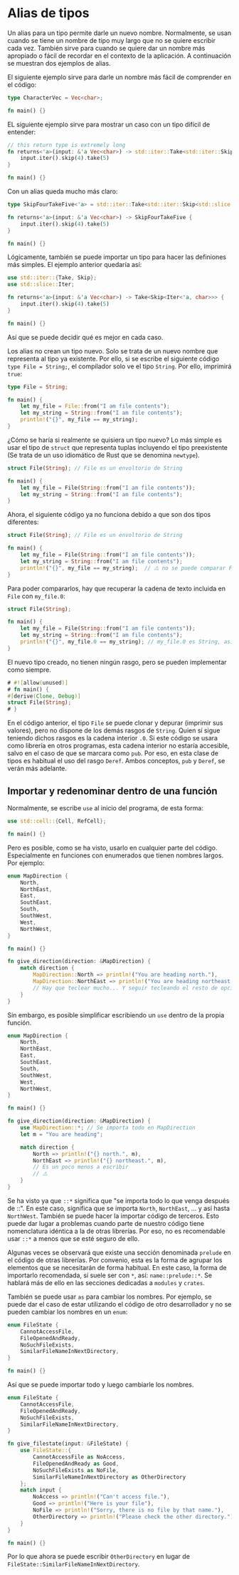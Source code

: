 # Alias de tipos

Un alias para un tipo permite darle un nuevo nombre. Normalmente, se usan cuando se tiene un nombre de tipo muy largo que no se quiere escribir cada vez. También sirve para cuando se quiere dar un nombre más apropiado o fácil de recordar en el contexto de la aplicación. A continuación se muestran dos ejemplos de alias.

El siguiente ejemplo sirve para darle un nombre más fácil de comprender en el código:

```rust
type CharacterVec = Vec<char>;

fn main() {}
```

EL siguiente ejemplo sirve para mostrar un caso con un tipo difícil de entender:

```rust
// this return type is extremely long
fn returns<'a>(input: &'a Vec<char>) -> std::iter::Take<std::iter::Skip<std::slice::Iter<'a, char>>> {
    input.iter().skip(4).take(5)
}

fn main() {}
```

Con un alias queda mucho más claro:

```rust
type SkipFourTakeFive<'a> = std::iter::Take<std::iter::Skip<std::slice::Iter<'a, char>>>;

fn returns<'a>(input: &'a Vec<char>) -> SkipFourTakeFive {
    input.iter().skip(4).take(5)
}

fn main() {}
```

Lógicamente, también se puede importar un tipo para hacer las definiones más simples. El ejemplo anterior quedaría así:

```rust
use std::iter::{Take, Skip};
use std::slice::Iter;

fn returns<'a>(input: &'a Vec<char>) -> Take<Skip<Iter<'a, char>>> {
    input.iter().skip(4).take(5)
}

fn main() {}
```

Así que se puede decidir qué es mejor en cada caso.

Los alias no crean un tipo nuevo. Solo se trata de un nuevo nombre que representa al tipo ya existente. Por ello, si se escribe el siguiente código `type File = String;`, el compilador solo ve el tipo `String`. Por ello, imprimirá `true`:

```rust
type File = String;

fn main() {
    let my_file = File::from("I am file contents");
    let my_string = String::from("I am file contents");
    println!("{}", my_file == my_string);
}
```

¿Cómo se haría si realmente se quisiera un tipo nuevo? Lo más simple es usar el tipo de `struct` que representa tuplas incluyendo el tipo preexistente (Se trata de un uso idiomático de Rust que se denomina `newtype`).

```rust
struct File(String); // File es un envoltorio de String

fn main() {
    let my_file = File(String::from("I am file contents"));
    let my_string = String::from("I am file contents");
}
```

Ahora, el siguiente código ya no funciona debido a que son dos tipos diferentes:

```rust
struct File(String); // File es un envoltorio de String

fn main() {
    let my_file = File(String::from("I am file contents"));
    let my_string = String::from("I am file contents");
    println!("{}", my_file == my_string);  // ⚠️ no se puede comparar File con String
}
```

Para poder compararlos, hay que recuperar la cadena de texto incluida en `File` con `my_file.0`:

```rust
struct File(String);

fn main() {
    let my_file = File(String::from("I am file contents"));
    let my_string = String::from("I am file contents");
    println!("{}", my_file.0 == my_string); // my_file.0 es String, así que imprime true
}
```

El nuevo tipo creado, no tienen ningún rasgo, pero se pueden implementar como siempre.

```rust
# #![allow(unused)]
# fn main() {
#[derive(Clone, Debug)]
struct File(String);
# }
```

En el código anterior, el tipo `File` se puede clonar y depurar (imprimir sus valores), pero no dispone de los demás rasgos de `String`. Quien sí sigue teniendo dichos rasgos es la cadena interior `.0`. Si este código se usara como librería en otros programas, esta cadena interior no estaría accesible, salvo en el caso de que se marcara como `pub`. Por eso, en esta clase de tipos es habitual el uso del rasgo `Deref`. Ambos conceptos, `pub` y `Deref`, se verán más adelante.

## Importar y redenominar dentro de una función

Normalmente, se escribe `use` al inicio del programa, de esta forma:

```rust
use std::cell::{Cell, RefCell};

fn main() {}
```

Pero es posible, como se ha visto, usarlo en cualquier parte del código. Especialmente en funciones con enumerados que tienen nombres largos. Por ejemplo:

```rust
enum MapDirection {
    North,
    NorthEast,
    East,
    SouthEast,
    South,
    SouthWest,
    West,
    NorthWest,
}

fn main() {}

fn give_direction(direction: &MapDirection) {
    match direction {
        MapDirection::North => println!("You are heading north."),
        MapDirection::NorthEast => println!("You are heading northeast."),
        // Hay que teclear mucho... Y seguir tecleando el resto de opciones
    }
}
```

Sin embargo, es posible simplificar escribiendo un `use` dentro de la propia función.

```rust
enum MapDirection {
    North,
    NorthEast,
    East,
    SouthEast,
    South,
    SouthWest,
    West,
    NorthWest,
}

fn main() {}

fn give_direction(direction: &MapDirection) {
    use MapDirection::*; // Se importa todo en MapDirection
    let m = "You are heading";

    match direction {
        North => println!("{} north.", m),
        NorthEast => println!("{} northeast.", m),
        // Es un poco menos a escribir
        // ⚠️
    }
}
```

Se ha visto ya que `::*` significa que "se importa todo lo que venga después de ::". En este caso, significa que se importa `North`, `NorthEast`, ... y así hasta `NorthWest`. También se puede hacer la importar código de terceros. Esto puede dar lugar a problemas cuando parte de nuestro código tiene nomenclatura idéntica a la de otras librerías. Por eso, no es recomendable usar `::*` a menos que se esté seguro de ello.

Algunas veces se observará que existe una sección denominada `prelude` en el código de otras librerías. Por convenio, esta es la forma de agrupar los elementos que se necesitarán de forma habitual. En este caso, la forma de importarlo recomendada, sí suele ser con `*`, así: `name::prelude::*`. Se hablará más de ello en las secciones dedicadas a `modules` y `crates`.

También se puede usar `as` para cambiar los nombres. Por ejemplo, se puede dar el caso de estar utilizando el código de otro desarrollador y no se pueden cambiar los nombres en un `enum`:

```rust
enum FileState {
    CannotAccessFile,
    FileOpenedAndReady,
    NoSuchFileExists,
    SimilarFileNameInNextDirectory,
}

fn main() {}
```

Así que se puede importar todo y luego cambiarle los nombres.

```rust
enum FileState {
    CannotAccessFile,
    FileOpenedAndReady,
    NoSuchFileExists,
    SimilarFileNameInNextDirectory,
}

fn give_filestate(input: &FileState) {
    use FileState::{
        CannotAccessFile as NoAccess,
        FileOpenedAndReady as Good,
        NoSuchFileExists as NoFile,
        SimilarFileNameInNextDirectory as OtherDirectory
    };
    match input {
        NoAccess => println!("Can't access file."),
        Good => println!("Here is your file"),
        NoFile => println!("Sorry, there is no file by that name."),
        OtherDirectory => println!("Please check the other directory."),
    }
}

fn main() {}
```

Por lo que ahora se puede escribir `OtherDirectory` en lugar de `FileState::SimilarFileNameInNextDirectory`.
